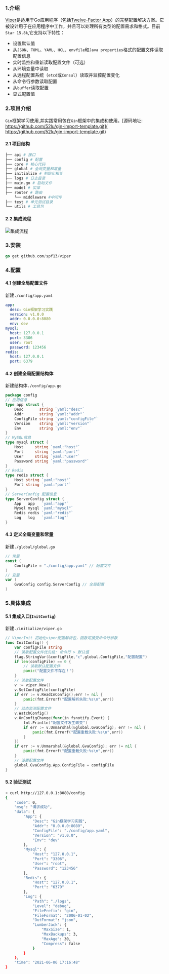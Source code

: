 ### 1.介绍

[Viper](https://github.com/spf13/viper)是适用于Go应用程序（包括[Twelve-Factor App](https://12factor.net/zh_cn/)）的完整配置解决方案。它被设计用于在应用程序中工作，并且可以处理所有类型的配置需求和格式。目前`Star 15.8k`,它支持以下特性：

- 设置默认值
- 从`JSON`、`TOML`、`YAML`、`HCL`、`envfile`和`Java properties`格式的配置文件读取配置信息
- 实时监控和重新读取配置文件（可选）
- 从环境变量中读取
- 从远程配置系统（`etcd`或`Consul`）读取并监控配置变化
- 从命令行参数读取配置
- 从`buffer`读取配置
- 显式配置值



### 2.项目介绍

`Gin`框架学习使用,并实践常用包在`Gin`框架中的集成和使用。[源码地址: https://github.com/52lu/gin-import-template.git]( https://github.com/52lu/gin-import-template.git)

#### 2.1 项目结构

```bash
├── api # 接口
├── config # 配置
├── core # 核心代码
├── global # 全局变量和常量
├── initialize # 初始化相关
├── logs # 日志目录
├── main.go # 启动文件
├── model # 实体
├── router # 路由
    └── middleware #中间件
├── test # 单元测试目录
└── utils # 工具包
```

#### 2.2 集成流程

![集成流程](https://go.liuqh.icu/img/20210706163517.png)



### 3.安装

```go
go get github.com/spf13/viper
```

### 4.配置

#### 4.1 创建全局配置文件

新建`./config/app.yaml`

```yaml
app:
  desc: Gin框架学习实践
  version: v1.0.0
  addr: 0.0.0.0:8080
  env: dev
mysql:
  host: 127.0.0.1
  port: 3306
  user: root
  password: 123456
redis:
  host: 127.0.0.1
  port: 6379
```

#### 4.2 创建全局配置结构体

新建结构体`./config/app.go`

```go
package config
// 应用信息
type app struct {
	Desc       string `yaml:"desc"`
	Addr       string `yaml:"addr"`
	ConfigFile string `yaml:"configFile"`
	Version    string `yaml:"version"`
	Env        string `yaml:"env"`
}
// MySQL信息
type mysql struct {
	Host     string `yaml:"host"`
	Port     string `yaml:"port"`
	User     string `yaml:"user"`
	Password string `yaml:"password"`
}
// Redis
type redis struct {
	Host string `yaml:"host"`
	Port string `yaml:"port"`
}
// ServerConfig 配置信息
type ServerConfig struct {
	App   app   `yaml:"app"`
	Mysql mysql `yaml:"mysql"`
	Redis redis `yaml:"redis"`
	Log   log   `yaml:"log"`
}
```

#### 4.3 定义全局变量和常量

新建`./global/global.go`

```go
// 常量
const (
	ConfigFile = "./config/app.yaml" // 配置文件
)
// 变量
var (
	GvaConfig config.ServerConfig // 全局配置
)
```

### 5.具体集成

#### 5.1 集成入口(`InitConfig`)

新建`./initialize/viper.go`

```go
// ViperInit 初始化viper配置解析包，函数可接受命令行参数
func InitConfig() {
	var configFile string
	// 读取配置文件优先级: 命令行 > 默认值
	flag.StringVar(&configFile,"c",global.ConfigFile,"配置配置")
	if len(configFile) == 0 {
		// 读取默认配置文件
		panic("配置文件不存在！")
	}
	// 读取配置文件
	v := viper.New()
    v.SetConfigFile(configFile)
	if err := v.ReadInConfig();err != nil {
		panic(fmt.Errorf("配置解析失败:%s\n",err))
	}
	// 动态监测配置文件
	v.WatchConfig()
	v.OnConfigChange(func(in fsnotify.Event) {
		fmt.Println("配置文件发生改变")
		if err := v.Unmarshal(&global.GvaConfig); err != nil {
			panic(fmt.Errorf("配置重载失败:%s\n",err))
		}
	})
	if err := v.Unmarshal(&global.GvaConfig); err != nil {
		panic(fmt.Errorf("配置重载失败:%s\n",err))
	}
	// 设置配置文件
	global.GvaConfig.App.ConfigFile = configFile
}
```

#### 5.2 验证测试

```bash
➜ curl http://127.0.0.1:8080/config
{
    "code": 0,
    "msg": "请求成功",
    "data": {
        "App": {
            "Desc": "Gin框架学习实践",
            "Addr": "0.0.0.0:8080",
            "ConfigFile": "./config/app.yaml",
            "Version": "v1.0.0",
            "Env": "dev"
        },
        "Mysql": {
            "Host": "127.0.0.1",
            "Port": "3306",
            "User": "root",
            "Password": "123456"
        },
        "Redis": {
            "Host": "127.0.0.1",
            "Port": "6379"
        },
        "Log": {
            "Path": "./logs",
            "Level": "debug",
            "FilePrefix": "gin",
            "FileFormat": "2006-01-02",
            "OutFormat": "json",
            "LumberJack": {
                "MaxSize": 1,
                "MaxBackups": 3,
                "MaxAge": 30,
                "Compress": false
            }
        }
    },
    "time": "2021-06-06 17:16:48"
}
```



